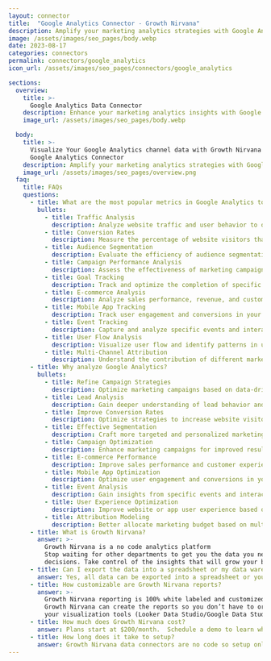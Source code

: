 ```yaml
---
layout: connector
title:  "Google Analytics Connector - Growth Nirvana"
description: Amplify your marketing analytics strategies with Google Analytics integration, gaining actionable insights from campaign data analysis.
image: /assets/images/seo_pages/body.webp
date: 2023-08-17
categories: connectors
permalink: connectors/google_analytics
icon_url: /assets/images/seo_pages/connectors/google_analytics

sections:
  overview:
    title: >-
      Google Analytics Data Connector
    description: Enhance your marketing analytics insights with Google Analytics integration. Seamlessly merge marketing data, unlocking insights that shape campaign strategies, lead analysis, and operational excellence.
    image_url: /assets/images/seo_pages/body.webp

  body:
    title: >-
      Visualize Your Google Analytics channel data with Growth Nirvana's
      Google Analytics Connector
    description: Amplify your marketing analytics strategies with Google Analytics integration, gaining actionable insights from campaign data analysis.
    image_url: /assets/images/seo_pages/overview.png
  faq:
    title: FAQs
    questions:
      - title: What are the most popular metrics in Google Analytics to analyze?
        bullets:
          - title: Traffic Analysis
            description: Analyze website traffic and user behavior to optimize marketing strategies.
          - title: Conversion Rates
            description: Measure the percentage of website visitors that convert into customers.
          - title: Audience Segmentation
            description: Evaluate the efficiency of audience segmentation strategies.
          - title: Campaign Performance Analysis
            description: Assess the effectiveness of marketing campaigns and identify areas for improvement.
          - title: Goal Tracking
            description: Track and optimize the completion of specific goals on your website.
          - title: E-commerce Analysis
            description: Analyze sales performance, revenue, and customer behavior in your e-commerce website.
          - title: Mobile App Tracking
            description: Track user engagement and conversions in your mobile app.
          - title: Event Tracking
            description: Capture and analyze specific events and interactions on your website or app.
          - title: User Flow Analysis
            description: Visualize user flow and identify patterns in user behavior.
          - title: Multi-Channel Attribution
            description: Understand the contribution of different marketing channels to conversions.
      - title: Why analyze Google Analytics?
        bullets:
          - title: Refine Campaign Strategies
            description: Optimize marketing campaigns based on data-driven insights.
          - title: Lead Analysis
            description: Gain deeper understanding of lead behavior and preferences.
          - title: Improve Conversion Rates
            description: Optimize strategies to increase website visitor-to-customer conversion rates.
          - title: Effective Segmentation
            description: Craft more targeted and personalized marketing campaigns.
          - title: Campaign Optimization
            description: Enhance marketing campaigns for improved results and ROI.
          - title: E-commerce Performance
            description: Improve sales performance and customer experience in your e-commerce website.
          - title: Mobile App Optimization
            description: Optimize user engagement and conversions in your mobile app.
          - title: Event Analysis
            description: Gain insights from specific events and interactions on your website or app.
          - title: User Experience Optimization
            description: Improve website or app user experience based on user flow analysis.
          - title: Attribution Modeling
            description: Better allocate marketing budget based on multi-channel attribution insights.
      - title: What is Growth Nirvana?
        answer: >-
          Growth Nirvana is a no code analytics platform 
          Stop waiting for other departments to get you the data you need to make critical business 
          decisions. Take control of the insights that will grow your business.
      - title: Can I export the data into a spreadsheet or my data warehouse?
        answer: Yes, all data can be exported into a spreadsheet or your data warehouse (Google BigQuery, AWS, Snowflake, Azure, etc)
      - title: How customizable are Growth Nirvana reports?
        answer: >-
          Growth Nirvana reporting is 100% white labeled and customized to your specifications.
          Growth Nirvana can create the reports so you don’t have to or you can connect
          your visualization tools (Looker Data Studio/Google Data Studio, Tableau, PowerBI, etc) to Growth Nirvana.
      - title: How much does Growth Nirvana cost?
        answer: Plans start at $200/month.  Schedule a demo to learn what plan is best for you.
      - title: How long does it take to setup?
        answer: Growth Nirvana data connectors are no code so setup only requires a few clicks.
---
```

